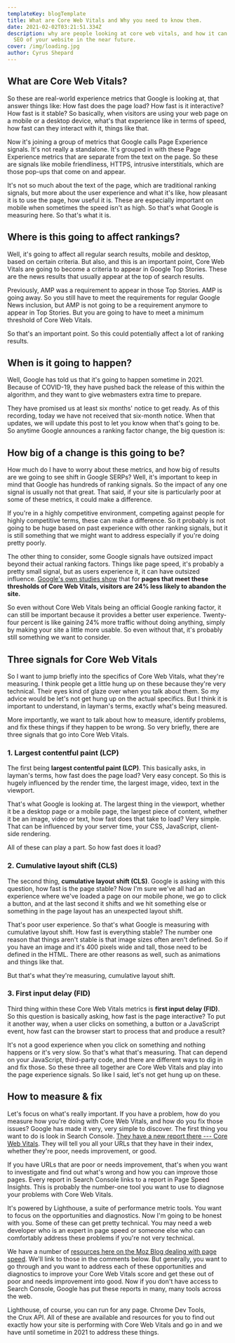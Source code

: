 ```yaml
---
templateKey: blogTemplate
title: What are Core Web Vitals and Why you need to know them.
date: 2021-02-02T03:21:51.334Z
description: why are people looking at core web vitals, and how it can improve
  SEO of your website in the near future.
cover: /img/loading.jpg
author: Cyrus Shepard
---
```

## What are Core Web Vitals?

So these are real-world experience metrics that Google is looking at, that answer things like: How fast does the page load? How fast is it interactive? How fast is it stable? So basically, when visitors are using your web page on a mobile or a desktop device, what's that experience like in terms of speed, how fast can they interact with it, things like that.

Now it's joining a group of metrics that Google calls Page Experience signals. It's not really a standalone. It's grouped in with these Page Experience metrics that are separate from the text on the page. So these are signals like mobile friendliness, HTTPS, intrusive interstitials, which are those pop-ups that come on and appear.

It's not so much about the text of the page, which are traditional ranking signals, but more about the user experience and what it's like, how pleasant it is to use the page, how useful it is. These are especially important on mobile when sometimes the speed isn't as high. So that's what Google is measuring here. So that's what it is.

## Where is this going to affect rankings? 

Well, it's going to affect all regular search results, mobile and desktop, based on certain criteria. But also, and this is an important point, Core Web Vitals are going to become a criteria to appear in Google Top Stories. These are the news results that usually appear at the top of search results.

Previously, AMP was a requirement to appear in those Top Stories. AMP is going away. So you still have to meet the requirements for regular Google News inclusion, but AMP is not going to be a requirement anymore to appear in Top Stories. But you are going to have to meet a minimum threshold of Core Web Vitals.

So that's an important point. So this could potentially affect a lot of ranking results. 

## When is it going to happen? 

Well, Google has told us that it's going to happen sometime in 2021. Because of COVID-19, they have pushed back the release of this within the algorithm, and they want to give webmasters extra time to prepare.

They have promised us at least six months' notice to get ready. As of this recording, today we have not received that six-month notice. When that updates, we will update this post to let you know when that's going to be. So anytime Google announces a ranking factor change, the big question is: 

## How big of a change is this going to be?

How much do I have to worry about these metrics, and how big of results are we going to see shift in Google SERPs? Well, it's important to keep in mind that Google has hundreds of ranking signals. So the impact of any one signal is usually not that great. That said, if your site is particularly poor at some of these metrics, it could make a difference.

If you're in a highly competitive environment, competing against people for highly competitive terms, these can make a difference. So it probably is not going to be huge based on past experience with other ranking signals, but it is still something that we might want to address especially if you're doing pretty poorly.

The other thing to consider, some Google signals have outsized impact beyond their actual ranking factors. Things like page speed, it's probably a pretty small signal, but as users experience it, it can have outsized influence. [Google's own studies show](https://blog.chromium.org/2020/05/the-science-behind-web-vitals.html) that for **pages that meet these thresholds of Core Web Vitals, visitors are 24% less likely to abandon the site.**

So even without Core Web Vitals being an official Google ranking factor, it can still be important because it provides a better user experience. Twenty-four percent is like gaining 24% more traffic without doing anything, simply by making your site a little more usable. So even without that, it's probably still something we want to consider.

## Three signals for Core Web Vitals

So I want to jump briefly into the specifics of Core Web Vitals, what they're measuring. I think people get a little hung up on these because they're very technical. Their eyes kind of glaze over when you talk about them. So my advice would be let's not get hung up on the actual specifics. But I think it is important to understand, in layman's terms, exactly what's being measured.

More importantly, we want to talk about how to measure, identify problems, and fix these things if they happen to be wrong. So very briefly, there are three signals that go into Core Web Vitals. 

### 1. Largest contentful paint (LCP)

The first being **largest contentful paint (LCP)**. This basically asks, in layman's terms, how fast does the page load? Very easy concept. So this is hugely influenced by the render time, the largest image, video, text in the viewport.

That's what Google is looking at. The largest thing in the viewport, whether it be a desktop page or a mobile page, the largest piece of content, whether it be an image, video or text, how fast does that take to load? Very simple. That can be influenced by your server time, your CSS, JavaScript, client-side rendering.

All of these can play a part. So how fast does it load? 

### 2. Cumulative layout shift (CLS)

The second thing, **cumulative layout shift (CLS)**. Google is asking with this question, how fast is the page stable? Now I'm sure we've all had an experience where we've loaded a page on our mobile phone, we go to click a button, and at the last second it shifts and we hit something else or something in the page layout has an unexpected layout shift.

That's poor user experience. So that's what Google is measuring with cumulative layout shift. How fast is everything stable? The number one reason that things aren't stable is that image sizes often aren't defined. So if you have an image and it's 400 pixels wide and tall, those need to be defined in the HTML. There are other reasons as well, such as animations and things like that.

But that's what they're measuring, cumulative layout shift. 

### 3. First input delay (FID)

Third thing within these Core Web Vitals metrics is **first input delay (FID)**. So this question is basically asking, how fast is the page interactive? To put it another way, when a user clicks on something, a button or a JavaScript event, how fast can the browser start to process that and produce a result?

It's not a good experience when you click on something and nothing happens or it's very slow. So that's what that's measuring. That can depend on your JavaScript, third-party code, and there are different ways to dig in and fix those. So these three all together are Core Web Vitals and play into the page experience signals. So like I said, let's not get hung up on these.

## How to measure & fix

Let's focus on what's really important. If you have a problem, how do you measure how you're doing with Core Web Vitals, and how do you fix those issues? Google has made it very, very simple to discover. The first thing you want to do is look in Search Console. [They have a new report there --- Core Web Vitals](https://support.google.com/webmasters/answer/9205520?hl=en). They will tell you all your URLs that they have in their index, whether they're poor, needs improvement, or good.

If you have URLs that are poor or needs improvement, that's when you want to investigate and find out what's wrong and how you can improve those pages. Every report in Search Console links to a report in Page Speed Insights. This is probably the number-one tool you want to use to diagnose your problems with Core Web Vitals.

It's powered by Lighthouse, a suite of performance metric tools. You want to focus on the opportunities and diagnostics. Now I'm going to be honest with you. Some of these can get pretty technical. You may need a web developer who is an expert in page speed or someone else who can comfortably address these problems if you're not very technical.

We have a number of [resources here on the Moz Blog dealing with page speed](https://moz.com/blog/page-speed-optimization). We'll link to those in the comments below. But generally, you want to go through and you want to address each of these opportunities and diagnostics to improve your Core Web Vitals score and get these out of poor and needs improvement into good. Now if you don't have access to Search Console, Google has put these reports in many, many tools across the web.

Lighthouse, of course, you can run for any page. Chrome Dev Tools, the Crux API. All of these are available and resources for you to find out exactly how your site is performing with Core Web Vitals and go in and we have until sometime in 2021 to address these things.